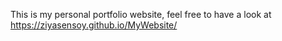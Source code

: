 This is my personal portfolio website, feel free to have a look at https://ziyasensoy.github.io/MyWebsite/ 
